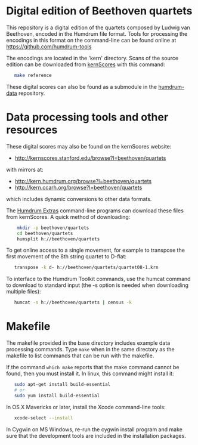 Digital edition of Beethoven quartets
=====================================

This repository is a digital edition of the quartets composed by
Ludwig van Beethoven, encoded in the Humdrum file format.
Tools for processing the encodings in this format on the command-line
can be found online at https://github.com/humdrum-tools

The encodings are located in the 'kern' directory.
Scans of the source edition can be downloaded from 
[kernScores](http://kern.humdrum.org) with this command:
```bash
   make reference
```

These digital scores can also be found as a submodule in the 
[humdrum-data](https://github.com/humdrum-tools/humdrum-data) repository.


Data processing tools and other resources
=========================================

These digital scores may also be found on the kernScores website:
*    http://kernscores.stanford.edu/browse?l=beethoven/quartets

with mirrors at:
*    http://kern.humdrum.org/browse?l=beethoven/quartets
*    http://kern.ccarh.org/browse?l=beethoven/quartets

which includes dynamic conversions to other data formats.  

The [Humdrum Extras](http://extras.humdrum.org) command-line programs 
can download these files from kernScores.  A quick method of downloading:
```bash
    mkdir -p beethoven/quartets
    cd beethoven/quartets
    humsplit h://beethoven/quartets
```
To get online access to a single movement, for example to transpose the first 
movement of the 8th string quartet to D-flat:
```bash
   transpose -k d- h://beethoven/quartets/quartet08-1.krn
```

To interface to the Humdrum Toolkit commands, use the humcat command to download to standard input (the -s option is needed when downloading multiple files):
```bash
   humcat -s h://beethoven/quartets | census -k
```


Makefile
========

The makefile provided in the base directory includes example data
processing commands.  Type ```make``` when in the same directory as the
makefile to list commands that can be run with the makefile.

If the command ```which make``` reports that the make command cannot
be found, then you must install it.  In linux, this command might
install it:
```bash
   sudo apt-get install build-essential
   # or
   sudo yum install build-essential
```

In OS X Mavericks or later, install the Xcode command-line tools:
```bash
   xcode-select --install
```

In Cygwin on MS Windows, re-run the cygwin install program and make sure
that the development tools are included in the installation packages.



